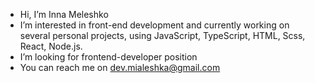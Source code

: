 - Hi, I’m Inna Meleshko
- I’m interested in front-end development and currently working on several personal projects, using JavaScript, TypeScript, HTML, Scss, React, Node.js.
- I’m looking for frontend-developer position 
- You can reach me on dev.mialeshka@gmail.com

<!---
InnaMeleshko/InnaMeleshko is a ✨ special ✨ repository because its `README.md` (this file) appears on your GitHub profile.
You can click the Preview link to take a look at your changes.
--->
